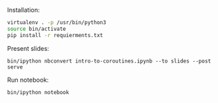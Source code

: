 Installation:
```bash 
virtualenv . -p /usr/bin/python3  
source bin/activate  
pip install -r requierments.txt 
```
Present slides:
``` 
bin/ipython nbconvert intro-to-coroutines.ipynb --to slides --post serve
```

Run notebook:
``` 
bin/ipython notebook
```
